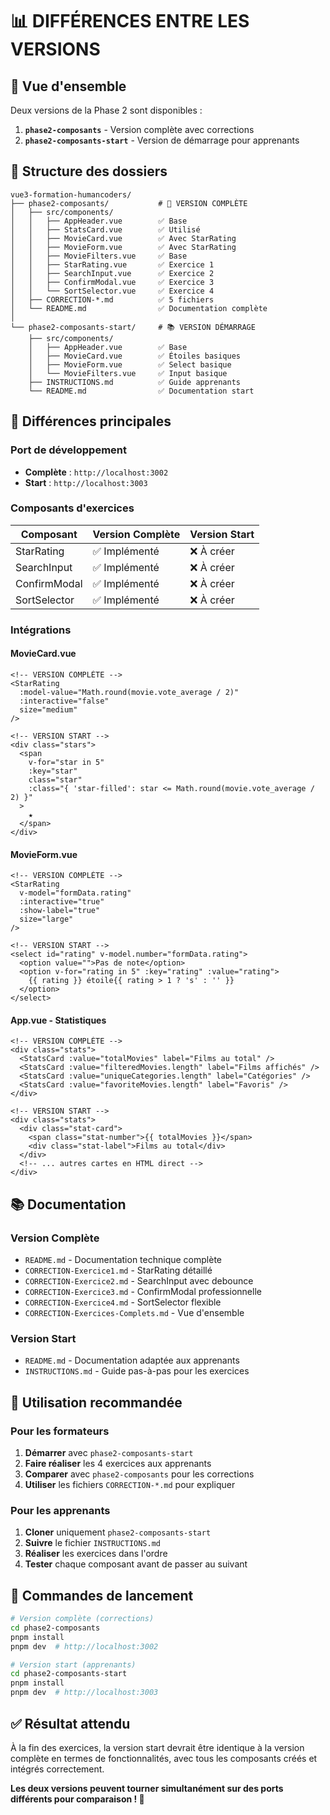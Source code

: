 # 📊 DIFFÉRENCES ENTRE LES VERSIONS

## 🎯 Vue d'ensemble

Deux versions de la Phase 2 sont disponibles :

1. **`phase2-composants`** - Version complète avec corrections
2. **`phase2-composants-start`** - Version de démarrage pour apprenants

## 📁 Structure des dossiers

```
vue3-formation-humancoders/
├── phase2-composants/           # 🎯 VERSION COMPLÈTE
│   ├── src/components/
│   │   ├── AppHeader.vue        ✅ Base
│   │   ├── StatsCard.vue        ✅ Utilisé
│   │   ├── MovieCard.vue        ✅ Avec StarRating
│   │   ├── MovieForm.vue        ✅ Avec StarRating
│   │   ├── MovieFilters.vue     ✅ Base
│   │   ├── StarRating.vue       ✅ Exercice 1
│   │   ├── SearchInput.vue      ✅ Exercice 2
│   │   ├── ConfirmModal.vue     ✅ Exercice 3
│   │   └── SortSelector.vue     ✅ Exercice 4
│   ├── CORRECTION-*.md          ✅ 5 fichiers
│   └── README.md                ✅ Documentation complète
│
└── phase2-composants-start/     # 📚 VERSION DÉMARRAGE
    ├── src/components/
    │   ├── AppHeader.vue        ✅ Base
    │   ├── MovieCard.vue        ✅ Étoiles basiques
    │   ├── MovieForm.vue        ✅ Select basique
    │   └── MovieFilters.vue     ✅ Input basique
    ├── INSTRUCTIONS.md          ✅ Guide apprenants
    └── README.md                ✅ Documentation start
```

## 🔄 Différences principales

### **Port de développement**
- **Complète** : `http://localhost:3002`
- **Start** : `http://localhost:3003`

### **Composants d'exercices**
| Composant | Version Complète | Version Start |
|-----------|------------------|---------------|
| StarRating | ✅ Implémenté | ❌ À créer |
| SearchInput | ✅ Implémenté | ❌ À créer |
| ConfirmModal | ✅ Implémenté | ❌ À créer |
| SortSelector | ✅ Implémenté | ❌ À créer |

### **Intégrations**

#### **MovieCard.vue**
```vue
<!-- VERSION COMPLÈTE -->
<StarRating 
  :model-value="Math.round(movie.vote_average / 2)"
  :interactive="false"
  size="medium"
/>

<!-- VERSION START -->
<div class="stars">
  <span 
    v-for="star in 5" 
    :key="star"
    class="star"
    :class="{ 'star-filled': star <= Math.round(movie.vote_average / 2) }"
  >
    ★
  </span>
</div>
```

#### **MovieForm.vue**
```vue
<!-- VERSION COMPLÈTE -->
<StarRating 
  v-model="formData.rating"
  :interactive="true"
  :show-label="true"
  size="large"
/>

<!-- VERSION START -->
<select id="rating" v-model.number="formData.rating">
  <option value="">Pas de note</option>
  <option v-for="rating in 5" :key="rating" :value="rating">
    {{ rating }} étoile{{ rating > 1 ? 's' : '' }}
  </option>
</select>
```

#### **App.vue - Statistiques**
```vue
<!-- VERSION COMPLÈTE -->
<div class="stats">
  <StatsCard :value="totalMovies" label="Films au total" />
  <StatsCard :value="filteredMovies.length" label="Films affichés" />
  <StatsCard :value="uniqueCategories.length" label="Catégories" />
  <StatsCard :value="favoriteMovies.length" label="Favoris" />
</div>

<!-- VERSION START -->
<div class="stats">
  <div class="stat-card">
    <span class="stat-number">{{ totalMovies }}</span>
    <div class="stat-label">Films au total</div>
  </div>
  <!-- ... autres cartes en HTML direct -->
</div>
```

## 📚 Documentation

### **Version Complète**
- `README.md` - Documentation technique complète
- `CORRECTION-Exercice1.md` - StarRating détaillé
- `CORRECTION-Exercice2.md` - SearchInput avec debounce
- `CORRECTION-Exercice3.md` - ConfirmModal professionnelle
- `CORRECTION-Exercice4.md` - SortSelector flexible
- `CORRECTION-Exercices-Complets.md` - Vue d'ensemble

### **Version Start**
- `README.md` - Documentation adaptée aux apprenants
- `INSTRUCTIONS.md` - Guide pas-à-pas pour les exercices

## 🎯 Utilisation recommandée

### **Pour les formateurs**
1. **Démarrer** avec `phase2-composants-start`
2. **Faire réaliser** les 4 exercices aux apprenants
3. **Comparer** avec `phase2-composants` pour les corrections
4. **Utiliser** les fichiers `CORRECTION-*.md` pour expliquer

### **Pour les apprenants**
1. **Cloner** uniquement `phase2-composants-start`
2. **Suivre** le fichier `INSTRUCTIONS.md`
3. **Réaliser** les exercices dans l'ordre
4. **Tester** chaque composant avant de passer au suivant

## 🚀 Commandes de lancement

```bash
# Version complète (corrections)
cd phase2-composants
pnpm install
pnpm dev  # http://localhost:3002

# Version start (apprenants)
cd phase2-composants-start
pnpm install
pnpm dev  # http://localhost:3003
```

## ✅ Résultat attendu

À la fin des exercices, la version start devrait être identique à la version complète en termes de fonctionnalités, avec tous les composants créés et intégrés correctement.

**Les deux versions peuvent tourner simultanément sur des ports différents pour comparaison ! 🎉**

